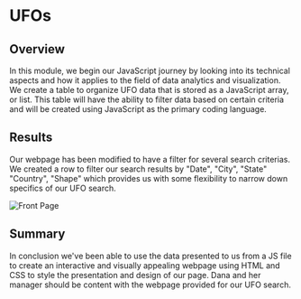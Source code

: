 # UFOs

## Overview
In this module, we begin our JavaScript journey by looking into its technical aspects and how it applies to the field of data analytics and visualization. We create a table to organize UFO data that is stored as a JavaScript array, or list. This table will have the ability to filter data based on certain criteria and will be created using JavaScript as the primary coding language.

## Results

Our webpage has been modified to have a filter for several search criterias. We created a row to filter our search results by "Date", "City", "State" "Country", "Shape" which provides us with some flexibility to narrow down specifics of our UFO search. 

![Front Page](https://user-images.githubusercontent.com/47859209/204426082-a1876a1d-2dde-466f-b5ea-c3ab0259a9d7.png)


## Summary
In conclusion we've been able to use the data presented to us from a JS file to create an interactive and visually appealing webpage using HTML and CSS to style the presentation and design of our page. Dana and her manager should be content with the webpage provided for our UFO search.
